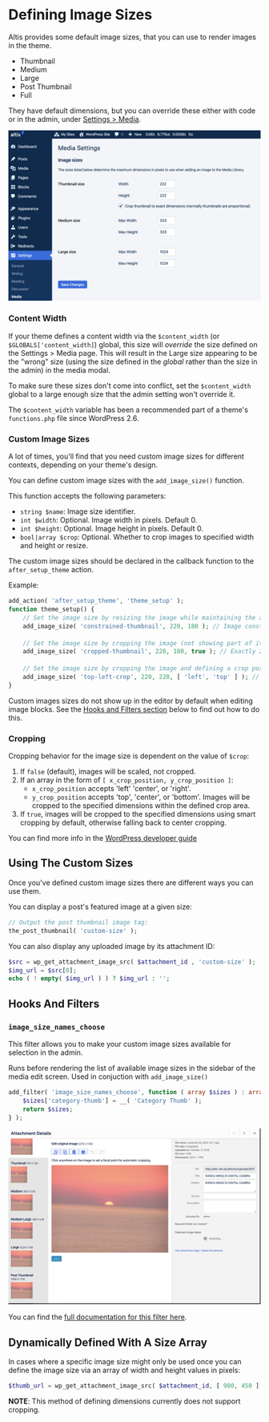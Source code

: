 # Defining Image Sizes

Altis provides some default image sizes, that you can use to render images in the theme.

- Thumbnail
- Medium
- Large
- Post Thumbnail
- Full

They have default dimensions, but you can override these either with code or in the admin, under [Settings > Media](internal://admin/options-media.php).

![Media Settings](./assets/media-settings.png)

### Content Width

If your theme defines a content width via the `$content_width` (or `$GLOBALS['content_width]`) global, this size will _override_ the size defined on the Settings > Media page. This will result in the Large size appearing to be the "wrong" size (using the size defined in the _global_ rather than the size in the admin) in the media modal.

To make sure these sizes don't come into conflict, set the `$content_width` global to a large enough size that the admin setting won't override it.

The `$content_width` variable has been a recommended part of a theme's `functions.php` file since WordPress 2.6.

### Custom Image Sizes

A lot of times, you'll find that you need custom image sizes for different contexts, depending on your theme's design.

You can define custom image sizes with the `add_image_size()` function.

This function accepts the following parameters:

- `string $name`: Image size identifier.
- `int $width`:  Optional. Image width in pixels. Default 0.
- `int $height`: Optional. Image height in pixels. Default 0.
- `bool|array $crop`: Optional. Whether to crop images to specified width and height or resize.

The custom image sizes should be declared in the callback function to the `after_setup_theme` action.

Example:
```php
add_action( 'after_setup_theme', 'theme_setup' );
function theme_setup() {
	// Set the image size by resizing the image while maintaining the aspect ratio:
	add_image_size( 'constrained-thumbnail', 220, 180 ); // Image constrained to 220 pixels wide by 180 pixels tall
	
	// Set the image size by cropping the image (not showing part of it):
	add_image_size( 'cropped-thumbnail', 220, 180, true ); // Exactly 220 pixels wide by 180 pixels tall
	
	// Set the image size by cropping the image and defining a crop position:
	add_image_size( 'top-left-crop', 220, 220, [ 'left', 'top' ] ); // Hard crop left top
}
```

Custom images sizes do not show up in the editor by default when editing image blocks. See the [Hooks and Filters section](#hooks-and-filters) below to find out how to do this.

### Cropping

Cropping behavior for the image size is dependent on the value of `$crop`:
1. If `false` (default), images will be scaled, not cropped.
2. If an array in the form of `[ x_crop_position, y_crop_position ]`:
    - `x_crop_position` accepts 'left' 'center', or 'right'.
    - `y_crop_position` accepts 'top', 'center', or 'bottom'.
    Images will be cropped to the specified dimensions within the defined crop area.
3. If `true`, images will be cropped to the specified dimensions using smart cropping by default, otherwise falling back to center cropping.
 
You can find more info in the [WordPress developer guide](https://developer.wordpress.org/themes/functionality/featured-images-post-thumbnails/#add-custom-featured-image-sizes)

## Using The Custom Sizes

Once you've defined custom image sizes there are different ways you can use them.

You can display a post's featured image at a given size:

```php
// Output the post thumbnail image tag:
the_post_thumbnail( 'custom-size' );
```

You can also display any uploaded image by its attachment ID:

```php
$src = wp_get_attachment_image_src( $attachment_id , 'custom-size' );
$img_url = $src[0];
echo ( ! empty( $img_url ) ) ? $img_url : '';
```

## Hooks And Filters

### `image_size_names_choose`

This filter allows you to make your custom image sizes available for selection in the admin.

Runs before rendering the list of available image sizes in the sidebar of the media edit screen. Used in conjuction with `add_image_size()` 

```php
add_filter( 'image_size_names_choose', function ( array $sizes ) : array {
	$sizes['category-thumb'] = __( 'Category Thumb' );
	return $sizes;
} );
```

![Media Editor](./assets/attachment-details.png)

You can find the [full documentation for this filter here](https://developer.wordpress.org/reference/hooks/image_size_names_choose/).

## Dynamically Defined With A Size Array

In cases where a specific image size might only be used once you can define the image size via an array of width and height values in pixels:

```php
$thumb_url = wp_get_attachment_image_src( $attachment_id, [ 900, 450 ], true );`
```


**NOTE**: This method of defining dimensions currently does not support cropping.
